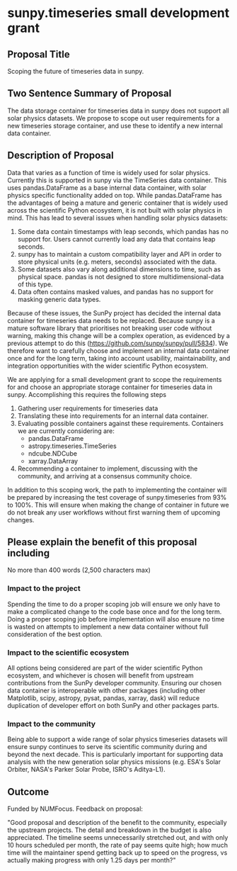 # sunpy.timeseries small development grant

## Proposal Title

Scoping the future of timeseries data in sunpy.

## Two Sentence Summary of Proposal

The data storage container for timeseries data in sunpy does not support all solar physics datasets. We propose to scope out user requirements for a new timeseries storage container, and use these to identify a new internal data container.

## Description of Proposal

Data that varies as a function of time is widely used for solar physics. Currently this is supported in sunpy via the TimeSeries data container. This uses pandas.DataFrame as a base internal data container, with solar physics specific functionality added on top. While pandas.DataFrame has the advantages of being a mature and generic container that is widely used across the scientific Python ecosystem, it is not built with solar physics in mind. This has lead to several issues when handling solar physics datasets:

1. Some data contain timestamps with leap seconds, which pandas has no support for. Users cannot currently load any data that contains leap seconds.
2. sunpy has to maintain a custom compatibility layer and API in order to store physical units (e.g. meters, seconds) associated with the data.
3. Some datasets also vary along additional dimensions to time, such as physical space. pandas is not designed to store multidimensional-data of this type.
4. Data often contains masked values, and pandas has no support for masking generic data types.

Because of these issues, the SunPy project has decided the internal data container for timeseries data needs to be replaced. Because sunpy is a mature software library that prioritises not breaking user code without warning, making this change will be a complex operation, as evidenced by a previous attempt to do this (https://github.com/sunpy/sunpy/pull/5834). We therefore want to carefully choose and implement an internal data container once and for the long term, taking into account usability, maintainability, and integration opportunities with the wider scientific Python ecosystem.

We are applying for a small development grant to scope the requirements for and choose an appropriate storage container for timeseries data in sunpy.
Accomplishing this requires the following steps

1. Gathering user requirements for timeseries data
2. Translating these into requirements for an internal data container.
3. Evaluating possible containers against these requirements. Containers we are currently considering are:
   - pandas.DataFrame
   - astropy.timeseries.TimeSeries
   - ndcube.NDCube
   - xarray.DataArray
4. Recommending a container to implement, discussing with the community, and arriving at a consensus community choice.

In addition to this scoping work, the path to implementing the container will be prepared by increasing the test coverage of sunpy.timeseries from 93% to 100%.
This will ensure when making the change of container in future we do not break any user workflows without first warning them of upcoming changes.

## Please explain the benefit of this proposal including

No more than 400 words (2,500 characters max)

### Impact to the project

Spending the time to do a proper scoping job will ensure we only have to make a complicated change to the code base once and for the long term. Doing a proper scoping job before implementation will also ensure no time is wasted on attempts to implement a new data container without full consideration of the best option.

### Impact to the scientific ecosystem

All options being considered are part of the wider scientific Python ecosystem, and whichever is chosen will benefit from upstream contributions from the SunPy developer community. Ensuring our chosen data container is interoperable with other packages (including other Matplotlib, scipy, astropy, pysat, pandas, xarray, dask) will reduce duplication of developer effort on both SunPy and other packages parts.

### Impact to the community

Being able to support a wide range of solar physics timeseries datasets will ensure sunpy continues to serve its scientific community during and beyond the next decade. This is particularly important for supporting data analysis with the new generation solar physics missions (e.g. ESA's Solar Orbiter, NASA's Parker Solar Probe, ISRO's Aditya-L1).

## Outcome

Funded by NUMFocus. Feedback on proposal:

"Good proposal and description of the benefit to the community, especially the upstream projects. The detail and breakdown in the budget is also appreciated. The timeline seems unnecessarily stretched out, and with only 10 hours scheduled per month, the rate of pay seems quite high; how much time will the maintainer spend getting back up to speed on the progress, vs actually making progress with only 1.25 days per month?"
